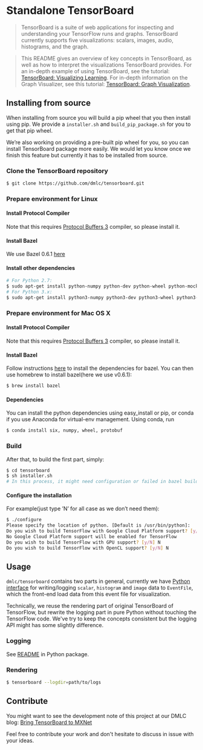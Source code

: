 # Standalone TensorBoard

> TensorBoard is a suite of web applications for inspecting and understanding your TensorFlow runs and graphs. TensorBoard currently supports five visualizations: scalars, images, audio, histograms, and the graph.  

> This README gives an overview of key concepts in TensorBoard, as well as how to interpret the visualizations TensorBoard provides. For an in-depth example of using TensorBoard, see the tutorial: [TensorBoard: Visualizing Learning](https://www.tensorflow.org/versions/master/how_tos/summaries_and_tensorboard/index.html). For in-depth information on the Graph Visualizer, see this tutorial: [TensorBoard: Graph Visualization](https://www.tensorflow.org/versions/master/how_tos/graph_viz/index.html).  

## Installing from source
When installing from source you will build a pip wheel that you then install using pip. We provide a `installer.sh` and `build_pip_package.sh` for you to get that pip wheel.

We’re also working on providing a pre-built pip wheel for you, so you can install TensorBoard package more easily. We would let you know once we finish this feature but currently it has to be installed from source.

### Clone the TensorBoard repository

```bash
$ git clone https://github.com/dmlc/tensorboard.git
```

### Prepare environment for Linux

#### Install Protocol Compiler
Note that this requires [Protocol Buffers 3](https://developers.google.com/protocol-buffers/?hl=en) compiler, so please install it.

#### Install Bazel

We use Bazel 0.6.1 [here](https://github.com/bazelbuild/bazel/releases/tag/0.6.1)

#### Install other dependencies

```bash
# For Python 2.7:
$ sudo apt-get install python-numpy python-dev python-wheel python-mock python-protobuf
# For Python 3.x:
$ sudo apt-get install python3-numpy python3-dev python3-wheel python3-mock
```

### Prepare environment for Mac OS X

#### Install Protocol Compiler

Note that this requires [Protocol Buffers 3](https://developers.google.com/protocol-buffers/?hl=en) compiler, so please install it.

#### Install Bazel

Follow instructions [here](http://bazel.build/docs/install.html) to install the
dependencies for bazel. You can then use homebrew to install bazel(here we use v0.6.1):

```bash
$ brew install bazel
```

#### Dependencies

You can install the python dependencies using easy_install or pip, or conda if you use Anaconda for virtual-env management. Using
conda, run

```bash
$ conda install six, numpy, wheel, protobuf
```

### Build 

After that, to build the first part, simply:

```bash
$ cd tensorboard
$ sh installer.sh
# In this process, it might need configuration or failed in bazel build, just retry the specific step.
```

#### Configure the installation

For example(just type ’N’ for all case as we don’t need them):

```bash
$ ./configure
Please specify the location of python. [Default is /usr/bin/python]:
Do you wish to build TensorFlow with Google Cloud Platform support? [y/N] N
No Google Cloud Platform support will be enabled for TensorFlow
Do you wish to build TensorFlow with GPU support? [y/N] N
Do you wish to build TensorFlow with OpenCL support? [y/N] N
```

## Usage
`dmlc/tensorboard` contains two parts in general, currently we have [Python interface](https://github.com/dmlc/tensorboard/tree/master/python) 
for writing/logging `scalar`, `histogram` and `image` data to `EventFile`, which the front-end load data from this event file for visualization.

Technically, we reuse the rendering part of original TensorBoard of TensorFlow, but rewrite the logging part in pure Python without touching the 
TensorFlow code. We've try to keep the concepts consistent but the logging API might has some slightly difference.

### Logging

See [README](python/README.md) in Python package.

### Rendering 

```bash
$ tensorboard --logdir=path/to/logs
``` 


## Contribute

You might want to see the development note of this project at our DMLC blog: [Bring TensorBoard to MXNet](http://dmlc.ml/2017/01/07/bring-TensorBoard-to-MXNet.html)

Feel free to contribute your work and don't hesitate to discuss in issue with your ideas.
